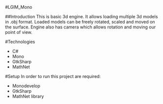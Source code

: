 #LGIM_Mono

##Introduction
This is basic 3d engine. It allows loading multiple 3d models in .obj format. Loaded models can be freely rotated, scaled and moved on the surface. Engine also has camera which allows rotation and moving our point of view.

#Technologies
* C#
* Mono
* GtkSharp
* MathNet

#Setup
In order to run this project are required:
* Monodevelop
* GtkSharp
* MathNet library
